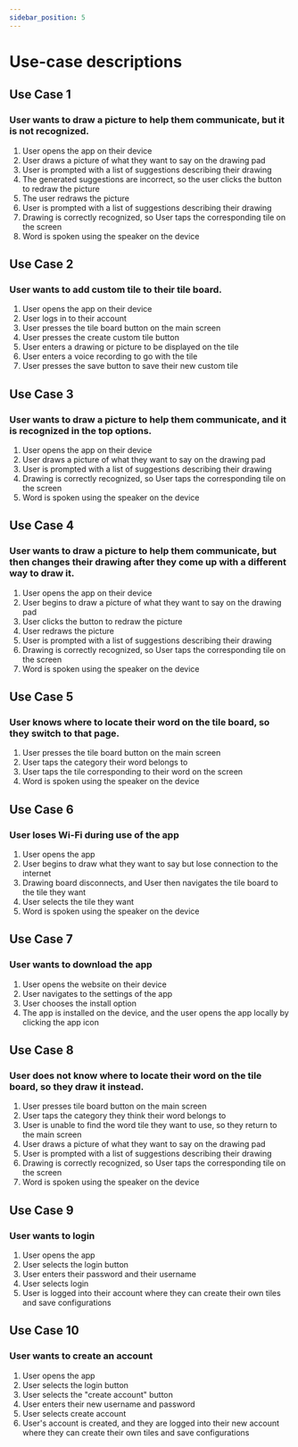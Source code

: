 ```yaml
---
sidebar_position: 5
---
```


# Use-case descriptions

## Use Case 1
### User wants to draw a picture to help them communicate, but it is not recognized.
1. User opens the app on their device
2. User draws a picture of what they want to say on the drawing pad
3. User is prompted with a list of suggestions describing their drawing
4. The generated suggestions are incorrect, so the user clicks the button to redraw the picture
5. The user redraws the picture
6. User is prompted with a list of suggestions describing their drawing
7. Drawing is correctly recognized, so User taps the corresponding tile on the screen
8. Word is spoken using the speaker on the device

## Use Case 2
### User wants to add custom tile to their tile board.
1. User opens the app on their device
2. User logs in to their account
3. User presses the tile board button on the main screen
4. User presses the create custom tile button
5. User enters a drawing or picture to be displayed on the tile
6. User enters a voice recording to go with the tile
7. User presses the save button to save their new custom tile

## Use Case 3
### User wants to draw a picture to help them communicate, and it is recognized in the top options.
1. User opens the app on their device
2. User draws a picture of what they want to say on the drawing pad
3. User is prompted with a list of suggestions describing their drawing
5. Drawing is correctly recognized, so User taps the corresponding tile on the screen
6. Word is spoken using the speaker on the device
 
## Use Case 4
### User wants to draw a picture to help them communicate, but then changes their drawing after they come up with a different way to draw it.
1. User opens the app on their device
2. User begins to draw a picture of what they want to say on the drawing pad
3. User clicks the button to redraw the picture
4. User redraws the picture
5. User is prompted with a list of suggestions describing their drawing
6. Drawing is correctly recognized, so User taps the corresponding tile on the screen
7. Word is spoken using the speaker on the device
 
## Use Case 5
### User knows where to locate their word on the tile board, so they switch to that page.
1. User presses the tile board button on the main screen
2. User taps the category their word belongs to 
3. User taps the tile corresponding to their word on the screen
4. Word is spoken using the speaker on the device

## Use Case 6
### User loses Wi-Fi during use of the app
1. User opens the app
2. User begins to draw what they want to say but lose connection to the internet
3. Drawing board disconnects, and User then navigates the tile board to the tile they want
4. User selects the tile they want
5. Word is spoken using the speaker on the device

## Use Case 7
### User wants to download the app
1. User opens the website on their device
2. User navigates to the settings of the app
3. User chooses the install option
4. The app is installed on the device, and the user opens the app locally by clicking the app icon

## Use Case 8
### User does not know where to locate their word on the tile board, so they draw it instead.
1. User presses tile board button on the main screen
2. User taps the category they think their word belongs to 
3. User is unable to find the word tile they want to use, so they return to the main screen
4. User draws a picture of what they want to say on the drawing pad
5. User is prompted with a list of suggestions describing their drawing
6. Drawing is correctly recognized, so User taps the corresponding tile on the screen
7. Word is spoken using the speaker on the device

## Use Case 9
### User wants to login
1. User opens the app
2. User selects the login button
3. User enters their password and their username
4. User selects login
5. User is logged into their account where they can create their own tiles and save configurations

## Use Case 10
### User wants to create an account
1. User opens the app
2. User selects the login button
3. User selects the "create account" button
4. User enters their new username and password
5. User selects create account
6. User's account is created, and they are logged into their new account where they can create their own tiles and save configurations